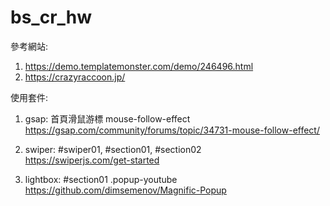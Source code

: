 # bs_cr_hw

參考網站:
1. https://demo.templatemonster.com/demo/246496.html  
2. https://crazyraccoon.jp/  

使用套件:

1. gsap: 首頁滑鼠游標 mouse-follow-effect  
  https://gsap.com/community/forums/topic/34731-mouse-follow-effect/

2. swiper: #swiper01, #section01, #section02  
  https://swiperjs.com/get-started  

3. lightbox: #section01 .popup-youtube  
  https://github.com/dimsemenov/Magnific-Popup  
